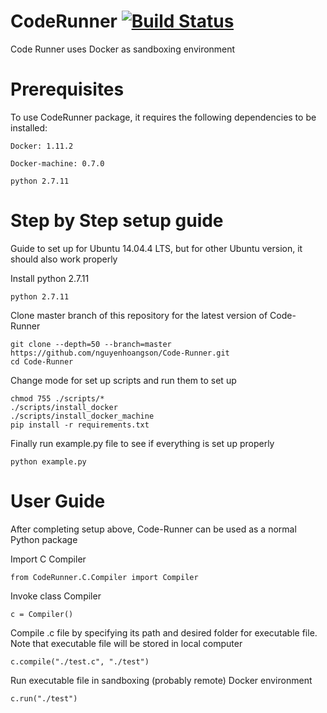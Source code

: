 # CodeRunner [![Build Status](https://travis-ci.org/nguyenhoangson/Code-Runner.svg?branch=master)](https://travis-ci.org/nguyenhoangson/Code-Runner)


Code Runner uses Docker as sandboxing environment

# Prerequisites
To use CodeRunner package, it requires the following dependencies to be installed: 

```console
Docker: 1.11.2 
```

```console
Docker-machine: 0.7.0
```

```console
python 2.7.11
```

# Step by Step setup guide   
Guide to set up for Ubuntu 14.04.4 LTS, but for other Ubuntu version, it should also work properly


Install python 2.7.11

```console
python 2.7.11
```

Clone master branch of this repository for the latest version of Code-Runner

```console
git clone --depth=50 --branch=master https://github.com/nguyenhoangson/Code-Runner.git 
cd Code-Runner
```

Change mode for set up scripts and run them to set up

```console
chmod 755 ./scripts/*
./scripts/install_docker
./scripts/install_docker_machine
pip install -r requirements.txt
```

Finally run example.py file to see if everything is set up properly
```console
python example.py
```

# User Guide 

After completing setup above, Code-Runner can be used as a normal Python package


Import C Compiler

```console
from CodeRunner.C.Compiler import Compiler 
```

Invoke class Compiler

```console
c = Compiler()
```

Compile .c file by specifying its path and desired folder for executable file. Note that executable file will be stored in local computer

```console
c.compile("./test.c", "./test")
```

Run executable file in sandboxing (probably remote) Docker environment

```console
c.run("./test")
```




